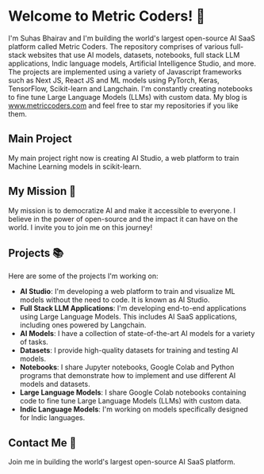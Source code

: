 # Welcome to Metric Coders! 👋

I'm Suhas Bhairav and I'm building the world's largest open-source AI SaaS platform called Metric Coders. The repository comprises of various full-stack websites that use AI models, datasets, notebooks, full stack LLM applications, Indic language models, Artificial Intelligence Studio, and more. The projects are implemented using a variety of Javascript frameworks such as Next JS, React JS and ML models using PyTorch, Keras, TensorFlow, Scikit-learn and Langchain. I'm constantly creating notebooks to fine tune Large Language Models (LLMs) with custom data. My blog is www.metriccoders.com and feel free to star my repositories if you like them.

## Main Project
My main project right now is creating AI Studio, a web platform to train Machine Learning models in scikit-learn.

## My Mission 🚀

My mission is to democratize AI and make it accessible to everyone. I believe in the power of open-source and the impact it can have on the world. I invite you to join me on this journey!

## Projects 📚

Here are some of the projects I'm working on:

- **AI Studio**: I'm developing a web platform to train and visualize ML models without the need to code. It is known as AI Studio.
- **Full Stack LLM Applications**: I'm developing end-to-end applications using Large Language Models. This includes AI SaaS applications, including ones powered by Langchain.
- **AI Models**: I have a collection of state-of-the-art AI models for a variety of tasks.
- **Datasets**: I provide high-quality datasets for training and testing AI models.
- **Notebooks**: I share Jupyter notebooks, Google Colab and Python programs that demonstrate how to implement and use different AI models and datasets.
- **Large Language Models**: I share Google Colab notebooks containing code to fine tune Large Language Models (LLMs) with custom data.
- **Indic Language Models**: I'm working on models specifically designed for Indic languages.

## Contact Me 📧
Join me in building the world's largest open-source AI SaaS platform.
